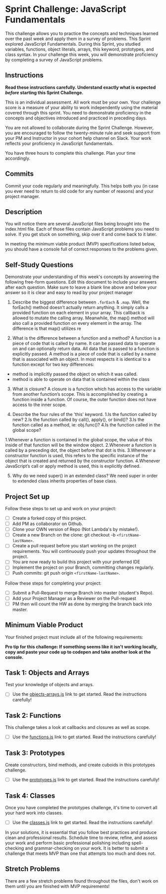 # Sprint Challenge: JavaScript Fundamentals

This challenge allows you to practice the concepts and techniques learned over the past week and apply them in a survey of problems. This Sprint explored JavaScript Fundamentals. During this Sprint, you studied variables, functions, object literals, arrays, this keyword, prototypes, and class syntax. In your challenge this week, you will demonstrate proficiency by completing a survey of JavaScript problems.

## Instructions

**Read these instructions carefully. Understand exactly what is expected _before_ starting this Sprint Challenge.**

This is an individual assessment. All work must be your own. Your challenge score is a measure of your ability to work independently using the material covered through this sprint. You need to demonstrate proficiency in the concepts and objectives introduced and practiced in preceding days.

You are not allowed to collaborate during the Sprint Challenge. However, you are encouraged to follow the twenty-minute rule and seek support from your PM and Instructor in your cohort help channel on Slack. Your work reflects your proficiency in JavaScript fundamentals.

You have three hours to complete this challenge. Plan your time accordingly.

## Commits

Commit your code regularly and meaningfully. This helps both you (in case you ever need to return to old code for any number of reasons) and your project manager.

## Description

You will notice there are several JavaScript files being brought into the index.html file. Each of those files contain JavaScript problems you need to solve. If you get stuck on something, skip over it and come back to it later.

In meeting the minimum viable product (MVP) specifications listed below, you should have a console full of correct responses to the problems given.

## Self-Study Questions

Demonstrate your understanding of this week's concepts by answering the following free-form questions.
Edit this document to include your answers after each question. Make sure to leave a blank line above and below your answer so it is clear and easy to read by your project manager

1. Describe the biggest difference between `.forEach` & `.map`.
Well, the forEach() method doesn’t actually return anything. It simply calls a provided function on each element in your array. This callback is allowed to mutate the calling array. Meanwhile, the map() method will also call a provided function on every element in the array. The difference is that map() utilizes re



2. What is the difference between a function and a method?
A function is a piece of code that is called by name. It can be passed data to operate on and can optionally return data. All data that is passed to a function is explicitly passed. A method is a piece of code that is called by a name that is associated with an object. In most respects it is identical to a function except for two key differences:
 - method is implicitly passed the object on which it was called.
 - method is able to operate on data that is contained within the class



3. What is closure?
A closure is a function which has access to the variable from another function’s scope. This is accomplished by creating a function inside a function. Of course, the outer function does not have access to the inner scope.



4. Describe the four rules of the 'this' keyword.
1.Is the function called by new?
2.Is the function called by call(), apply(), or bind()?
3.Is the function called as a method, ie: obj.func()?
4.Is the function called in the global scope?

1.Whenever a function is contained in the global scope, the value of this inside of that function will be the window object.
2.Whenever a function is called by a preceding dot, the object before that dot is this.
3.Whenever a constructor function is used, this refers to the specific instance of the object that is created and returned by the constructor function.
4.Whenever JavaScript’s call or apply method is used, this is explicitly defined.




5. Why do we need super() in an extended class?
We need super in order to extended class inherits properties of base class.




## Project Set up

Follow these steps to set up and work on your project:

- [ ] Create a forked copy of this project.
- [ ] Add PM as collaborator on Github.
- [ ] Clone your OWN version of Repo (Not Lambda's by mistake!).
- [ ] Create a new Branch on the clone: git checkout -b `<firstName-lastName>`.
- [ ] Create a pull request before you start working on the project requirements. You will continuously push your updates throughout the project.
- [ ] You are now ready to build this project with your preferred IDE
- [ ] Implement the project on your Branch, committing changes regularly.
- [ ] Push commits: git push origin `<firstName-lastName>`.

Follow these steps for completing your project:

- [ ] Submit a Pull-Request to merge <firstName-lastName> Branch into master (student's Repo).
- [ ] Add your Project Manager as a Reviewer on the Pull-request
- [ ] PM then will count the HW as done by merging the branch back into master.

## Minimum Viable Product

Your finished project must include all of the following requirements:

**Pro tip for this challenge: If something seems like it isn't working locally, copy and paste your code up to codepen and take another look at the console.**

## Task 1: Objects and Arrays

Test your knowledge of objects and arrays.

- [ ] Use the [objects-arrays.js](challenges/objects-arrays.js) link to get started. Read the instructions carefully!

## Task 2: Functions

This challenge takes a look at callbacks and closures as well as scope.

- [ ] Use the [functions.js](challenges/functions.js) link to get started. Read the instructions carefully!

## Task 3: Prototypes

Create constructors, bind methods, and create cuboids in this prototypes challenge.

- [ ] Use the [prototypes.js](challenges/prototypes.js) link to get started. Read the instructions carefully!

## Task 4: Classes

Once you have completed the prototypes challenge, it's time to convert all your hard work into classes.

- [ ] Use the [classes.js](challenges/classes.js) link to get started. Read the instructions carefully!

In your solutions, it is essential that you follow best practices and produce clean and professional results. Schedule time to review, refine, and assess your work and perform basic professional polishing including spell-checking and grammar-checking on your work. It is better to submit a challenge that meets MVP than one that attempts too much and does not.

## Stretch Problems

There are a few stretch problems found throughout the files, don't work on them until you are finished with MVP requirements!
